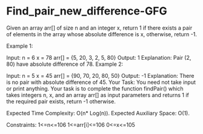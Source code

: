 # Find_pair_new_difference-GFG
Given an array arr[] of size n and an integer x, return 1 if there exists a pair of elements in the array whose absolute difference is x, otherwise, return -1.

Example 1:

Input:
n = 6
x = 78
arr[] = {5, 20, 3, 2, 5, 80}
Output:
1
Explanation:
Pair (2, 80) have absolute difference of 78.
Example 2:

Input:
n = 5
x = 45
arr[] = {90, 70, 20, 80, 50}
Output:
-1
Explanation:
There is no pair with absolute difference of 45.
Your Task:
You need not take input or print anything. Your task is to complete the function findPair() which takes integers n, x, and an array arr[] as input parameters and returns 1 if the required pair exists, return -1 otherwise.

Expected Time Complexity: O(n* Log(n)).
Expected Auxiliary Space: O(1).

Constraints:
1<=n<=106 
1<=arr[i]<=106 
0<=x<=105
